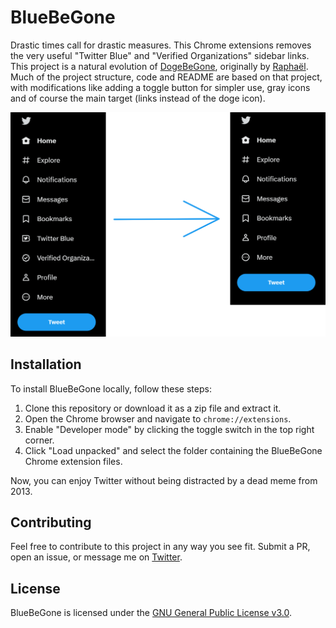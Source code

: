 
# BlueBeGone
Drastic times call for drastic measures. This Chrome extensions removes the very useful "Twitter Blue" and "Verified Organizations" sidebar links.
This project is a natural evolution of [DogeBeGone](https://github.com/SableRaf/dogeBeGone_extension), originally by [Raphaël](https://twitter.com/sableRaph). Much of the project structure, code and README are based on that project, with modifications like adding a toggle button for simpler use, gray icons and of course the main target (links instead of the doge icon).

![BlueBeGone Header](./header.png)


## Installation

To install BlueBeGone locally, follow these steps:

1. Clone this repository or download it as a zip file and extract it.
2. Open the Chrome browser and navigate to `chrome://extensions`.
3. Enable "Developer mode" by clicking the toggle switch in the top right corner.
4. Click "Load unpacked" and select the folder containing the BlueBeGone Chrome extension files.

Now, you can enjoy Twitter without being distracted by a dead meme from 2013.

## Contributing

Feel free to contribute to this project in any way you see fit. Submit a PR, open an issue, or message me on [Twitter](https://twitter.com/patakk).

## License

BlueBeGone is licensed under the [GNU General Public License v3.0](https://www.gnu.org/licenses/gpl-3.0.en.html).
